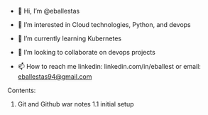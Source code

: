 - 👋 Hi, I’m @eballestas

- 👀 I’m interested in Cloud technologies, Python, and devops

- 🌱 I’m currently learning Kubernetes

- 💞️ I’m looking to collaborate on devops projects

- 📫 How to reach me linkedin: linkedin.com/in/eballest  or email: eballestas94@gmail.com

Contents:
1. Git and Github war notes
1.1 initial setup
